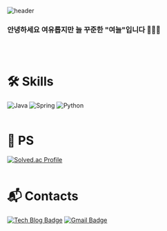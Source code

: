 ![header](https://capsule-render.vercel.app/api?type=waving&color=0:EEFF00,100:a82da8&height=300&section=header&text=Yeonuel&fontSize=70)
### 안녕하세요 여유롭지만 늘 꾸준한 "여늘"입니다 🙋🏻‍♂️
<br/>
<br/>

# 🛠 Skills
![Java](https://img.shields.io/badge/Java-007396.svg?&style=for-the-badge&logo=Java&logoColor=white)
![Spring](https://img.shields.io/badge/Spring-6DB33F.svg?&style=for-the-badge&logo=Spring&logoColor=white)
![Python](https://img.shields.io/badge/Python-3776AB.svg?&style=for-the-badge&logo=Python&logoColor=white)
<br/>
<br/>


# 📝 PS
[![Solved.ac Profile](http://mazassumnida.wtf/api/v2/generate_badge?boj=yeonuel)](https://solved.ac/yeonuel/)
<br/>
<br/>


# 📬 Contacts
[![Tech Blog Badge](http://img.shields.io/badge/-Tech%20blog-black?style=flat-square&logo=github&link=https://yeoneul-tech.tistory.com//)](https://yeoneul-tech.tistory.com//)
[![Gmail Badge](https://img.shields.io/badge/Gmail-d14836?style=flat-square&logo=Gmail&logoColor=white&link=mailto:qwefghnm1212@gmail.com)](mailto:qwefghnm1212@gmail.com)
